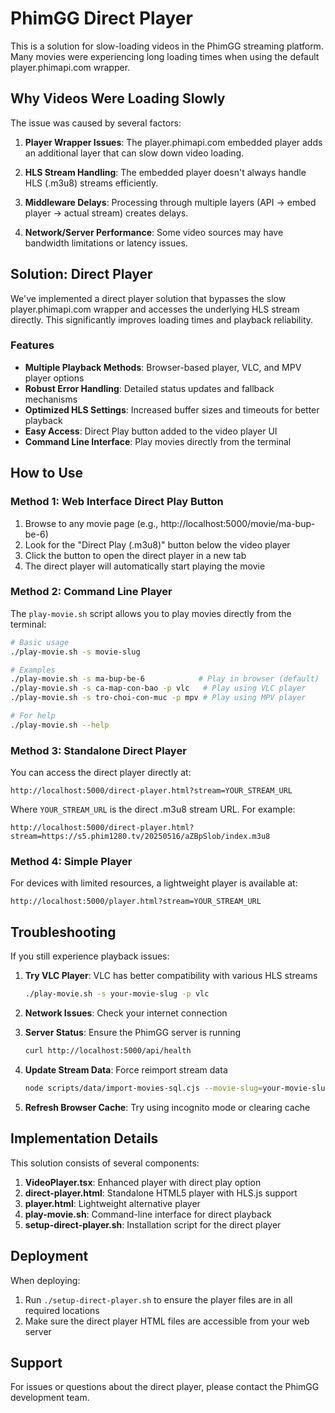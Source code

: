 # PhimGG Direct Player

This is a solution for slow-loading videos in the PhimGG streaming platform. Many movies were experiencing long loading times when using the default player.phimapi.com wrapper.

## Why Videos Were Loading Slowly

The issue was caused by several factors:

1. **Player Wrapper Issues**: The player.phimapi.com embedded player adds an additional layer that can slow down video loading.

2. **HLS Stream Handling**: The embedded player doesn't always handle HLS (.m3u8) streams efficiently.

3. **Middleware Delays**: Processing through multiple layers (API → embed player → actual stream) creates delays.

4. **Network/Server Performance**: Some video sources may have bandwidth limitations or latency issues.

## Solution: Direct Player

We've implemented a direct player solution that bypasses the slow player.phimapi.com wrapper and accesses the underlying HLS stream directly. This significantly improves loading times and playback reliability.

### Features

- **Multiple Playback Methods**: Browser-based player, VLC, and MPV player options
- **Robust Error Handling**: Detailed status updates and fallback mechanisms
- **Optimized HLS Settings**: Increased buffer sizes and timeouts for better playback
- **Easy Access**: Direct Play button added to the video player UI
- **Command Line Interface**: Play movies directly from the terminal

## How to Use

### Method 1: Web Interface Direct Play Button

1. Browse to any movie page (e.g., http://localhost:5000/movie/ma-bup-be-6)
2. Look for the "Direct Play (.m3u8)" button below the video player
3. Click the button to open the direct player in a new tab
4. The direct player will automatically start playing the movie

### Method 2: Command Line Player

The `play-movie.sh` script allows you to play movies directly from the terminal:

```bash
# Basic usage
./play-movie.sh -s movie-slug

# Examples
./play-movie.sh -s ma-bup-be-6            # Play in browser (default)
./play-movie.sh -s ca-map-con-bao -p vlc   # Play using VLC player
./play-movie.sh -s tro-choi-con-muc -p mpv # Play using MPV player

# For help
./play-movie.sh --help
```

### Method 3: Standalone Direct Player

You can access the direct player directly at:

```
http://localhost:5000/direct-player.html?stream=YOUR_STREAM_URL
```

Where `YOUR_STREAM_URL` is the direct .m3u8 stream URL. For example:

```
http://localhost:5000/direct-player.html?stream=https://s5.phim1280.tv/20250516/aZBpSlob/index.m3u8
```

### Method 4: Simple Player

For devices with limited resources, a lightweight player is available at:

```
http://localhost:5000/player.html?stream=YOUR_STREAM_URL
```

## Troubleshooting

If you still experience playback issues:

1. **Try VLC Player**: VLC has better compatibility with various HLS streams
   ```bash
   ./play-movie.sh -s your-movie-slug -p vlc
   ```

2. **Network Issues**: Check your internet connection

3. **Server Status**: Ensure the PhimGG server is running
   ```bash
   curl http://localhost:5000/api/health
   ```

4. **Update Stream Data**: Force reimport stream data
   ```bash
   node scripts/data/import-movies-sql.cjs --movie-slug=your-movie-slug --force-import
   ```

5. **Refresh Browser Cache**: Try using incognito mode or clearing cache

## Implementation Details

This solution consists of several components:

1. **VideoPlayer.tsx**: Enhanced player with direct play option
2. **direct-player.html**: Standalone HTML5 player with HLS.js support
3. **player.html**: Lightweight alternative player
4. **play-movie.sh**: Command-line interface for direct playback
5. **setup-direct-player.sh**: Installation script for the direct player

## Deployment

When deploying:

1. Run `./setup-direct-player.sh` to ensure the player files are in all required locations
2. Make sure the direct player HTML files are accessible from your web server

## Support

For issues or questions about the direct player, please contact the PhimGG development team. 